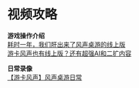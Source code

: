 # 视频攻略

**游戏操作介绍**\
[耗时一年，我们肝出来了风声桌游的线上版](https://www.bilibili.com/video/BV1RK421x7ie)\
[游卡风声也有线上版？还有超强AI和二扩内容](https://www.bilibili.com/video/BV1nx4y1y7qP)

**日常录像**\
[【游卡风声】风声桌游日常](https://www.bilibili.com/video/BV1JC4y1e72n)
